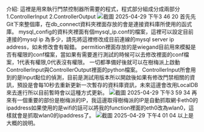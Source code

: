 介紹:
這裡是用來執行門禁控制器所需要的程式，程式部分組成分成兩部分
1.ControllerInput
2.ControllerOutput
![截圖 2025-04-29 下午3 46 20](https://github.com/user-attachments/assets/a1068e25-b23d-40e5-af49-71b8376d4d21)
首先先Git下來整個庫，在db_connect資料夾裡面存放的會是連接資料庫所使用的函式庫。
mysql_config的資料夾裡面有個mysql_ip.conf的檔案，這裡可以設定目前連接的mysql ip 為多少，請先將這裡修改成目前連線的mysql server ip address，如未修改會有報錯。
permition裡面存放的是wiegand目前用來模擬是否有權限的conf檔案，當如果有需要進行測試的時候可以去修改裡面的conf檔案，1代表有權限,0代表沒有權限。
一切都準備好後就可以在樹梅派上啟動ControllerInput與ControllerOutput裡面的python檔案。
ControllerInput所會用到的是Input點位的偵測，目前是測試用版本所以開啟後如果有修改門禁相關的資訊，預設是會每10秒去重新更新一次暫存的資料庫資訊，未來這邊會改用LocalDB來去進行所以目前暫時會以這種方式更新。
![截圖 2025-04-29 下午3 59 34](https://github.com/user-attachments/assets/956df45b-3fc8-4c38-b35a-db8dacc71df6)
再來有一個重要的部份是樹梅派的IP，我這邊取得樹梅派的IP是自動抓取網卡eth0的ipaddress如果使用的是wifi的話可以將我的function裡面的eth0改為wlan0，這樣就會是抓取wlan0的ipaddress了。
![截圖 2025-04-29 下午4 01 04](https://github.com/user-attachments/assets/ba8f4143-db05-4bba-83fc-525ac5aa2603)
以上是大概的說明。
